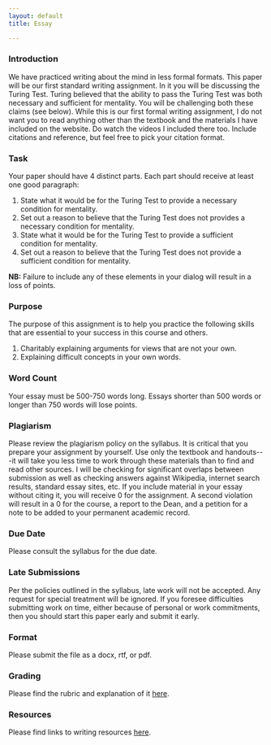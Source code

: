 ```yaml
---
layout: default
title: Essay

---
```

### Introduction

We have practiced writing about the mind in less formal formats. This paper will be our first standard writing assignment. In it you will be discussing the Turing Test. Turing believed that the ability to pass the Turing Test was both necessary and sufficient for mentality. You will be challenging both these claims (see below). While this is our first formal writing assignment, I do not want you to read anything other than the textbook and the materials I have included on the website. Do watch the videos I included there too. Include citations and reference, but feel free to pick your citation format.  

### Task

Your paper should have 4 distinct parts. Each part should receive at least one good paragraph: 

1. State what it would be for the Turing Test to provide a necessary condition for mentality. 
2. Set out a reason to believe that the Turing Test does not provides a necessary condition for mentality.
3. State what it would be for the Turing Test to provide a sufficient condition for mentality. 
4. Set out a reason to believe that the Turing Test does not provide a sufficient condition for mentality. 
	   

**NB:** Failure to include any of these elements in your dialog will result in a loss of points. 


### Purpose 

The purpose of this assignment is to help you practice the following skills that are essential to your success in this course and others. 

1. 	Charitably explaining arguments for views that are not your own.  
1.  Explaining difficult concepts in your own words. 

### Word Count

Your essay must be 500-750 words long. Essays shorter than 500 words or longer than 750 words will lose points.



### Plagiarism

Please review the plagiarism policy on the syllabus. It is critical that you prepare your assignment by yourself. Use only the textbook and handouts---it will take you less time to work through these materials than to find and read other sources. I will be checking for significant overlaps between submission as well as checking answers against Wikipedia, internet search results, standard essay sites, etc. If you include material in your essay without citing it, you will receive 0 for the assignment. A second violation will result in a 0 for the course, a report to the Dean, and a petition for a note to be added to your permanent academic record. 

### Due Date
Please consult the syllabus for the due date.

### Late Submissions

Per the policies outlined in the syllabus, late work will not be accepted. Any request for special treatment will be ignored. If you foresee difficulties submitting work on time, either because of personal or work commitments, then you should start this paper early and submit it early. 

### Format
Please submit the file as a docx, rtf, or pdf. 

### Grading
Please find the rubric and explanation of it [here](/Teaching/Grading/).

### Resources
Please find links to writing resources [here](/Teaching/Resources/).









